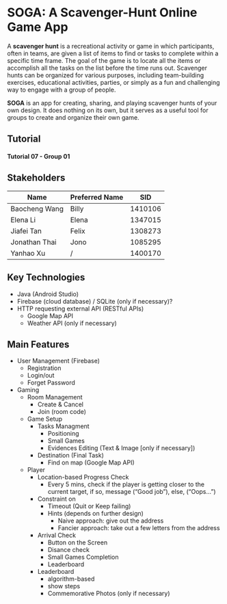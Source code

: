 # SOGA: A Scavenger-Hunt Online Game App
A **scavenger hunt** is a recreational activity or game in which participants, often in teams, are given a list of items to find or tasks to complete within a specific time frame. The goal of the game is to locate all the items or accomplish all the tasks on the list before the time runs out. Scavenger hunts can be organized for various purposes, including team-building exercises, educational activities, parties, or simply as a fun and challenging way to engage with a group of people.

**SOGA**  is an app for creating, sharing, and playing scavenger hunts of your own design. It does nothing on its own, but it serves as a useful tool for groups to create and organize their own game.



## Tutorial

#### **Tutorial 07 - Group 01**



## Stakeholders

| Name          | Preferred Name | SID     |
| ------------- | -------------- | ------- |
| Baocheng Wang | Billy          | 1410106 |
| Elena Li      | Elena          | 1347015 |
| Jiafei Tan    | Felix          | 1308273 |
| Jonathan Thai | Jono           | 1085295 |
| Yanhao Xu     | /              | 1400170 |



## Key Technologies

- Java (Android Studio)
- Firebase (cloud database) / SQLite (only if necessary)?
- HTTP requesting external API (RESTful APIs)
  - Google Map API
  - Weather API (only if necessary)



## Main Features

- User Management (Firebase)
  - Registration 
  - Login/out
  - Forget Password
- Gaming
  - Room Management
    - Create & Cancel
    - Join (room code)
  - Game Setup
    - Tasks Managment
      - Positioning
      - Small Games
      - Evidences Editing (Text & Image [only if necessary])
    - Destination (Final Task)
      - Find on map (Google Map API) 
  - Player
    - Location-based Progress Check
      - Every 5 mins, check if the player is getting closer to the current target, if so, message (“Good job”), else, (“Oops...”)
    - Constraint on
      - Timeout (Quit or Keep failing)
      - Hints (depends on further design)
        - Naive approach: give out the address
        - Fancier approach: take out a few letters from the address
    - Arrival Check
      - Button on the Screen
      - Disance check
      - Small Games Completion
      - Leaderboard
    - Leaderboard
      - algorithm-based 
      - show steps
      - Commemorative Photos (only if necessary)
